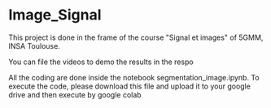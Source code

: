 # Image_Signal

This project is done in the frame of the course "Signal et images" of 5GMM, INSA Toulouse.

You can file the videos to demo the results in the respo 

All the coding are done inside the notebook segmentation_image.ipynb. To execute the code, please download this file and upload it to your google drive and then execute by google colab 
